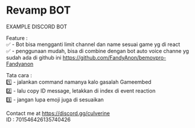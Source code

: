 # Revamp BOT
EXAMPLE DISCORD BOT

Feature :<br>
✅ - Bot bisa mengganti limit channel dan name sesuai game yg di react<br>
✅ - penggunaan mudah, bisa di combine dengan bot auto voice channe yg sudah ada di github ini https://github.com/FandyAnon/bemovpro-Fandyanon<br>

Tata cara :<br>
1️⃣ - jalankan command namanya kalo gasalah Gameembed<br>
2️⃣ - lalu copy ID message, letakkan di index di event reaction<br>
3️⃣ - jangan lupa emoji juga di sesuaikan<br>

Contact me at https://discord.gg/culverine <br>
ID : 701546426135740426
